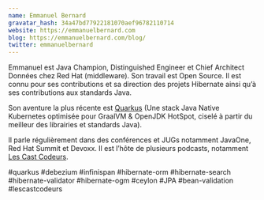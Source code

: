 ```yaml
---
name: Emmanuel Bernard
gravatar_hash: 34a47bd77922181070aef96782110714
website: https://emmanuelbernard.com
blog: https://emmanuelbernard.com/blog/
twitter: emmanuelbernard
---
```


Emmanuel est Java Champion, Distinguished Engineer et Chief Architect Données chez Red Hat (middleware).
Son travail est Open Source.
Il est connu pour ses contributions et sa direction des projets Hibernate
ainsi qu’à ses contributions aux standards Java.

Son aventure la plus récente est [Quarkus](https://quarkus.io) (Une stack Java Native Kubernetes optimisée pour GraalVM & OpenJDK HotSpot, ciselé à partir du meilleur des librairies et standards Java).

Il parle régulièrement dans des conférences et JUGs notamment
JavaOne, Red Hat Summit et Devoxx.
Il est l’hôte de plusieurs podcasts, notamment [Les Cast Codeurs](https://lescastcodeurs.com).

 #quarkus #debezium #infinispan #hibernate-orm #hibernate-search #hibernate-validator #hibernate-ogm #ceylon #JPA #bean-validation #lescastcodeurs
